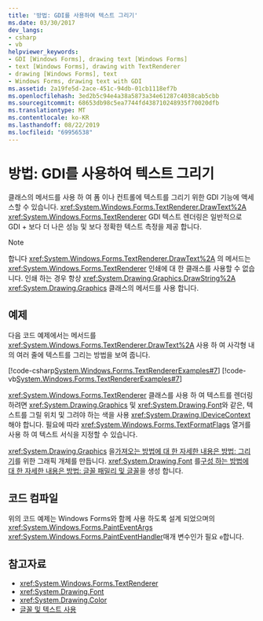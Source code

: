 ```yaml
---
title: '방법: GDI를 사용하여 텍스트 그리기'
ms.date: 03/30/2017
dev_langs:
- csharp
- vb
helpviewer_keywords:
- GDI [Windows Forms], drawing text [Windows Forms]
- text [Windows Forms], drawing with TextRenderer
- drawing [Windows Forms], text
- Windows Forms, drawing text with GDI
ms.assetid: 2a19fe5d-2ace-451c-94db-01cb1118ef7b
ms.openlocfilehash: 3ed2b5c94e4a38a5873a34e61287c4038cab5cbb
ms.sourcegitcommit: 68653db98c5ea7744fd438710248935f70020dfb
ms.translationtype: MT
ms.contentlocale: ko-KR
ms.lasthandoff: 08/22/2019
ms.locfileid: "69956538"
---
```

# <a name="how-to-draw-text-with-gdi"></a>방법: GDI를 사용하여 텍스트 그리기
클래스의 메서드를 사용 하 여 폼 이나 컨트롤에 텍스트를 그리기 위한 GDI 기능에 액세스할 수 있습니다. <xref:System.Windows.Forms.TextRenderer.DrawText%2A> <xref:System.Windows.Forms.TextRenderer> GDI 텍스트 렌더링은 일반적으로 GDI + 보다 더 나은 성능 및 보다 정확한 텍스트 측정을 제공 합니다.  
  
> [!NOTE]
> 합니다 <xref:System.Windows.Forms.TextRenderer.DrawText%2A> 의 메서드는 <xref:System.Windows.Forms.TextRenderer> 인쇄에 대 한 클래스를 사용할 수 없습니다. 인쇄 하는 경우 항상 <xref:System.Drawing.Graphics.DrawString%2A> <xref:System.Drawing.Graphics> 클래스의 메서드를 사용 합니다.  
  
## <a name="example"></a>예제  
 다음 코드 예제에서는 메서드를 <xref:System.Windows.Forms.TextRenderer.DrawText%2A> 사용 하 여 사각형 내의 여러 줄에 텍스트를 그리는 방법을 보여 줍니다.  
  
 [!code-csharp[System.Windows.Forms.TextRendererExamples#7](~/samples/snippets/csharp/VS_Snippets_Winforms/System.Windows.Forms.TextRendererExamples/CS/Form1.cs#7)]
 [!code-vb[System.Windows.Forms.TextRendererExamples#7](~/samples/snippets/visualbasic/VS_Snippets_Winforms/System.Windows.Forms.TextRendererExamples/VB/Form1.vb#7)]  
  
 <xref:System.Windows.Forms.TextRenderer> 클래스를 사용 하 여 텍스트를 렌더링 하려면 <xref:System.Drawing.Graphics> 및 <xref:System.Drawing.Font>와 같은, 텍스트를 그릴 위치 및 그려야 하는 색을 사용 <xref:System.Drawing.IDeviceContext>해야 합니다. 필요에 따라 <xref:System.Windows.Forms.TextFormatFlags> 열거를 사용 하 여 텍스트 서식을 지정할 수 있습니다.  
  
 <xref:System.Drawing.Graphics> 을[가져오는 방법에 대 한 자세한 내용은 방법: 그리기](how-to-create-graphics-objects-for-drawing.md)를 위한 그래픽 개체를 만듭니다. <xref:System.Drawing.Font> 를[구성 하는 방법에 대 한 자세한 내용은 방법: 글꼴 패밀리 및 글꼴](how-to-construct-font-families-and-fonts.md)을 생성 합니다.  
  
## <a name="compiling-the-code"></a>코드 컴파일  
 위의 코드 예제는 Windows Forms와 함께 사용 하도록 설계 되었으며의 <xref:System.Windows.Forms.PaintEventArgs> <xref:System.Windows.Forms.PaintEventHandler>매개 변수인가 필요 `e`합니다.  
  
## <a name="see-also"></a>참고자료

- <xref:System.Windows.Forms.TextRenderer>
- <xref:System.Drawing.Font>
- <xref:System.Drawing.Color>
- [글꼴 및 텍스트 사용](using-fonts-and-text.md)
